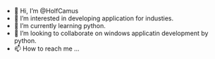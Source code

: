 - 👋 Hi, I’m @HolfCamus
- 👀 I’m interested in developing application for industies.
- 🌱 I’m currently learning python.
- 💞️ I’m looking to collaborate on windows applicatin development by python.
- 📫 How to reach me ...

<!---
HolfCamus/HolfCamus is a ✨ special ✨ repository because its `README.md` (this file) appears on your GitHub profile.
You can click the Preview link to take a look at your changes.
--->
